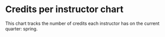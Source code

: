 # Credits per instructor chart
This chart tracks the number of credits each instructor has on the current quarter: spring.